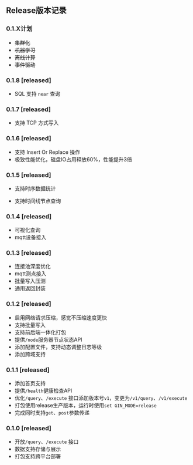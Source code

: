 ## Release版本记录



### 0.1.X计划

- ~~集群化~~
- ~~机器学习~~
- ~~离线计算~~
- ~~事件驱动~~



### 0.1.8 [released]

- SQL 支持 `near` 查询



### 0.1.7 [released]

- 支持 TCP 方式写入



### 0.1.6 [released]

- 支持 Insert Or Replace 操作
- 极致性能优化，磁盘IO占用释放60%，性能提升3倍



### 0.1.5 [released]

- 支持时序数据统计

- 支持时间线节点查询



### 0.1.4 [released]

- 可视化查询
- mqtt设备接入



### 0.1.3 [released]

- 连接池深度优化
- mqtt测点接入
- 批量写入压测
- 通用返回封装



### 0.1.2 [released]

- 启用网络请求压缩，感觉不压缩速度更快
- 支持批量写入
- 支持前后端一体化打包
- 提供`/node`服务器节点状态API
- 添加配置文件，支持动态调整日志等级
- 添加跨域支持



### 0.1.1 [released]

- 添加首页支持
- 提供`/health`健康检查API
- 优化`/query`、`/execute` 接口添加版本号`v1`，变更为`/v1/query`、`/v1/execute`
- 打包使用release生产版本，运行时使用`set GIN_MODE=release`
- 完成同时支持`get`、`post`参数传递



### 0.1.0 [released]

- 开放`/query`、`/execute` 接口
- 数据支持存储与展示
- 打包支持跨平台部署